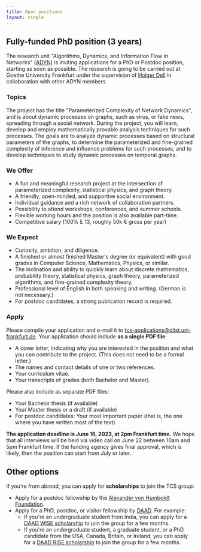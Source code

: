 ```yaml
---
title: Open positions
layout: single
---
```


## Fully-funded PhD position (3 years)

The research unit "Algorithms, Dynamics, and Information Flow in Networks" ([ADYN](https://adyn.cs.uni-frankfurt.de/)) is inviting applications for a PhD or Postdoc position, starting as soon as possible.
The research is going to be carried out at Goethe University Frankfurt under the supervision of [Holger Dell](/~dell) in collaboration with other ADYN members.
<!-- 
We are driven by our curiosity for fundamental questions of computation and information, and we provide a friendly, open-minded, and positive social environment. -->

### Topics

The project has the title "Parameterized Complexity of Network Dynamics", and is about dynamic processes on graphs, such as virus, or fake news, spreading through a social network. During the project, you will learn, develop and employ mathematically provable analysis techniques for such processes. The goals are to analyze dynamic processes based on structural parameters of the graphs, to determine the parameterized and fine-grained complexity of inference and influence problems for such processes, and to develop techniques to study dynamic processes on temporal graphs.

<!-- Future research includes fun topics, such as
algebraic graph algorithms,
machine learning on graphs,
applications of TCS in the sciences,
algorithm engineering,
circuit complexity,
pseudorandomness,
fine-grained and parameterized complexity.
Both positions include some teaching opportunities. -->
<!-- 
Teaching is important to us, and we use modern, student-centered
learning approaches in our classes. -->
<!-- 
### Tasks

- Identify and work on fun and fascinating research problems in
  theoretical computer science and adjacent areas.
- Publish the findings at top-tier venues.
- Support undergraduate and graduate teaching activities.
- Pursue further scientific qualification (e.g., doctorate). -->

### We Offer

- A fun and meaningful research project at the intersection of parameterized complexity, statistical physics, and graph theory.
- A friendly, open-minded, and supportive social environment.
- Individual guidance and a rich network of collaboration partners.
- Possibility to attend workshops, conferences, and summer schools.
- Flexible working hours and the position is also available part-time.
- Competitive salary (100% E 13, roughly 50k € gross per year)

### We Expect

- Curiosity, ambition, and diligence.
- A finished or almost finished Master's degree (or equivalent) with good grades in Computer Science, Mathematics, Physics, or similar.
- The inclination and ability to quickly learn about discrete mathematics, probability theory, statistical physics, graph theory, parameterized algorithms, and fine-grained complexity theory.
- Professional level of English in both speaking and writing. (German is not necessary.)
- For postdoc candidates, a strong publication record is required.

### Apply

Please compile your application and e-mail it to tcs-applications@dlist.uni-frankfurt.de. Your application should include **as a single PDF file**:

- A cover letter, indicating why you are interested in the position and what you can contribute to the project. (This does not need to be a formal letter.)
- The names and contact details of one or two references.
- Your curriculum vitae.
- Your transcripts of grades (both Bachelor and Master).

Please also include as separate PDF files:

- Your Bachelor thesis (if available)
- Your Master thesis or a draft (if available)
- For postdoc candidates: Your most important paper (that is, the one where you have written most of the text)

**The application deadline is June 16, 2023, at 2pm Frankfurt time.** We hope that all interviews will be held via video call on June 22 between 10am and 5pm Frankfurt time. If the funding agency gives final approval, which is likely, then the position can start from July or later.

## Other options

If you're from abroad, you can apply for **scholarships** to join the TCS group:

- Apply for a postdoc fellowship by the [Alexander von Humboldt Foundation](https://www.humboldt-foundation.de/en/apply/sponsorship-programmes/humboldt-research-fellowship).
- Apply for a PhD, postdoc, or visitor fellowship by [DAAD](https://www2.daad.de/deutschland/stipendium/datenbank/en/21148-scholarship-database/). For example:
  - If you're an undergraduate student from India, you can apply for a [DAAD WISE scholarship](https://daad.de/go/en/stipa50015295) to join the group for a few months.
  - If you're an undergraduate student, a graduate student, or a PhD candidate from the USA, Canada, Britain, or Ireland, you can apply for a [DAAD RISE scholarship](https://www.daad.de/rise/en/) to join the group for a few months.
